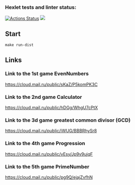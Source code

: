 ### Hexlet tests and linter status:
[![Actions Status](https://github.com/reshetovsn/java-project-61/workflows/hexlet-check/badge.svg)](https://github.com/reshetovsn/java-project-61/actions)
<a href="https://codeclimate.com/github/reshetovsn/java-project-61/maintainability"><img src="https://api.codeclimate.com/v1/badges/e65c9fd6c574a55be356/maintainability" /></a>
## Start
`make run-dist`
## Links
### Link to the 1st game EvenNumbers
https://cloud.mail.ru/public/sKaZ/P5komPK3C
### Link to the 2nd game Calculator
https://cloud.mail.ru/public/hDGg/WhgU7cPtX
### Link to the 3d game greatest common divisor (GCD)
https://cloud.mail.ru/public/iWUG/BBBRhySr8
### Link to the 4th game Progression
https://cloud.mail.ru/public/vEsy/Jp9v9ujqF
### Link to the 5th game PrimeNumber
https://cloud.mail.ru/public/pg9Q/ejajZvfhN
